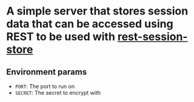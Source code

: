 # A simple server that stores session data that can be accessed using REST to be used with [rest-session-store](https://github.com/nohorjo/file-session-store)

## Environment params

* `PORT`: The port to run on
* `SECRET`: The secret to encrypt with
